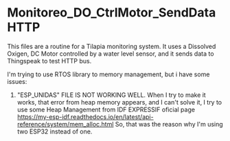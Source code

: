 # Monitoreo_DO_CtrlMotor_SendDataHTTP
 This files are a routine for a Tilapia monitoring system. It uses a Dissolved Oxigen, DC Motor controlled by a water level sensor, and it sends data to Thingspeak to test HTTP bus.

 I'm trying to use RTOS library to memory management, but i have some issues:

 1. "ESP_UNIDAS" FILE IS NOT WORKING WELL. 
 When I try to make it works, that error from heap memory appears, and I can't solve it, I try to use some Heap Management from IDF EXPRESSIF oficial page https://my-esp-idf.readthedocs.io/en/latest/api-reference/system/mem_alloc.html So, that was the reason why I'm using two ESP32 instead of one.
